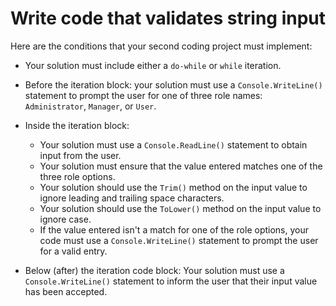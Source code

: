 # Write code that validates string input
Here are the conditions that your second coding project must implement:
- Your solution must include either a `do-while` or `while` iteration.

- Before the iteration block: your solution must use a `Console.WriteLine()` statement to prompt the user for one of three role names: `Administrator`, `Manager`, or `User`.

- Inside the iteration block:
  - Your solution must use a `Console.ReadLine()` statement to obtain input from the user.
  - Your solution must ensure that the value entered matches one of the three role options.
  - Your solution should use the `Trim()` method on the input value to ignore leading and trailing space characters.
  - Your solution should use the `ToLower()` method on the input value to ignore case.
  - If the value entered isn't a match for one of the role options, your code must use a `Console.WriteLine()` statement to prompt the user for a valid entry.
- Below (after) the iteration code block: Your solution must use a `Console.WriteLine()` statement to inform the user that their input value has been accepted.
